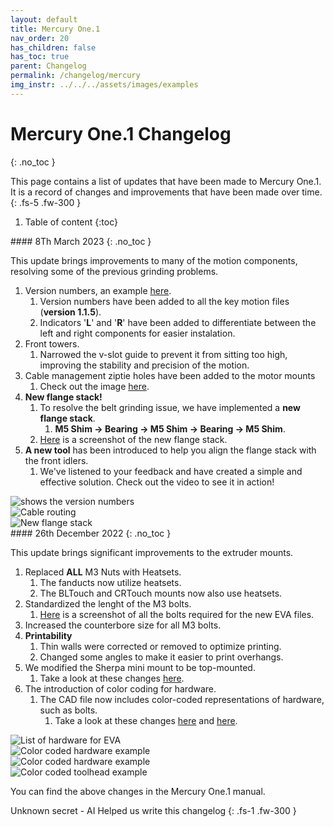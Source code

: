 ```yaml
---
layout: default
title: Mercury One.1
nav_order: 20
has_children: false
has_toc: true
parent: Changelog
permalink: /changelog/mercury
img_instr: ../../../assets/images/examples
---
```



# Mercury One.1 Changelog
{: .no_toc }

This page contains a list of updates that have been made to Mercury One.1. It is a record of changes and improvements that have been made over time.
{: .fs-5 .fw-300 }


1. Table of content
{:toc}

<div class="code-example" markdown="1">
#### 8Th March 2023
{: .no_toc }

This update brings improvements to many of the motion components, resolving some of the previous grinding problems.
1. Version numbers, an example [here](#lightbox_new_versionnumbers).
   1. Version numbers have been added to all the key motion files (**version 1.1.5**).
   2. Indicators '**L**' and '**R**' have been added to differentiate between the left and right components for easier instalation.
2. Front towers.
   1. Narrowed the v-slot guide to prevent it from sitting too high, improving the stability and precision of the motion.
3. Cable management ziptie holes have been added to the motor mounts
   1. Check out the image [here](#lightbox_cable_routing_stepper1_1_5).
4. **New flange stack!**
   1. To resolve the belt grinding issue, we have implemented a **new flange stack**.
      1.  **M5 Shim -> Bearing -> M5 Shim -> Bearing -> M5 Shim**.
   2. [Here](#lightbox_new_flange_stack) is a screenshot of the new flange stack.
5. **A new tool** has been introduced to help you align the flange stack with the front idlers.
      1. We've listened to your feedback and have created a simple and effective solution. Check out the video to see it in action!



<div onclick="location.href='##';"  id="lightbox_new_versionnumbers"  class="lightbox__item">
    <div class="lightbox__content">
    <div class="lightbox__titlebar"></div>
        <a href="##" class="close"></a>
        <img src="{{page.img_instr}}/version_numbers.png" alt="shows the version numbers">
    </div>
</div>

<div onclick="location.href='##';"  id="lightbox_cable_routing_stepper1_1_5"  class="lightbox__item">
    <div class="lightbox__content">
    <div class="lightbox__titlebar"></div>
        <a href="##" class="close"></a>
        <img src="{{page.img_instr}}/cable_management_m1_1_5_steppers.png" alt="Cable routing">
    </div>
</div>

<div onclick="location.href='##';"  id="lightbox_new_flange_stack"  class="lightbox__item">
    <div class="lightbox__content">
    <div class="lightbox__titlebar"></div>
        <a href="##" class="close"></a>
        <img src="{{page.img_instr}}/new_flange_stack.png" alt="New flange stack">
    </div>
</div>

</div>


<div class="code-example" markdown="1">
#### 26th December 2022
{: .no_toc }

This update brings significant improvements to the extruder mounts.
1. Replaced **ALL** M3 Nuts with Heatsets.
   1. The fanducts now utilize heatsets.
   2. The BLTouch and CRTouch mounts now also use heatsets.
2. Standardized the lenght of the M3 bolts.
   1. [Here](#lightbox_new_eva_hardware) is a screenshot of all the bolts required for the new EVA files.
3. Increased the counterbore size for all M3 bolts.
4. **Printability**
   1. Thin walls were corrected or removed to optimize printing.
   2. Changed some angles to make it easier to print overhangs.
5. We modified the Sherpa mini mount to be top-mounted.
   1. Take a look at these changes [here](#lightbox_sherpatopmount).
6. The introduction of color coding for hardware.
   1. The CAD file now includes color-coded representations of hardware, such as bolts.
      1. Take a look at these changes [here](#lightbox_m3_colorcoding) and [here](#lightbox_colorcoding).


<div onclick="location.href='##';"  id="lightbox_new_eva_hardware"  class="lightbox__item">
    <div class="lightbox__content">
    <div class="lightbox__titlebar"></div>
        <a href="##" class="close"></a>
        <img src="{{page.img_instr}}/new_bom_EVA.png" alt="List of hardware for EVA">
    </div>
</div>


<div onclick="location.href='##';"  id="lightbox_m3_colorcoding"  class="lightbox__item">
    <div class="lightbox__content">
    <div class="lightbox__titlebar"></div>
        <a href="##" class="close"></a>
        <img src="{{page.img_instr}}/m3_hardware_colorcoding.png" alt="Color coded hardware example">
    </div>
</div>

<div onclick="location.href='##';"  id="lightbox_sherpatopmount"  class="lightbox__item">
    <div class="lightbox__content">
    <div class="lightbox__titlebar"></div>
        <a href="##" class="close"></a>
        <img src="{{page.img_instr}}/top_mount_sherpa.png" alt="Color coded hardware example">
    </div>
</div>

<div onclick="location.href='##';"  id="lightbox_colorcoding"  class="lightbox__item">
    <div class="lightbox__content">
    <div class="lightbox__titlebar"></div>
        <a href="##" class="close"></a>
        <img src="{{page.img_instr}}/colored_hardware.png" alt="Color coded toolhead example">
    </div>
</div>

You can find the above changes in the Mercury One.1 manual.

Unknown secret - AI Helped us write this changelog
{: .fs-1 .fw-300 }
</div>